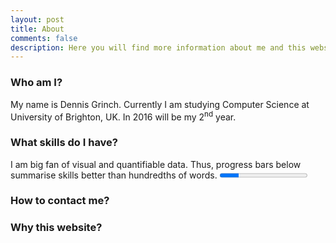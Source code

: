 ```yaml
---
layout: post
title: About
comments: false
description: Here you will find more information about me and this website.
---
```


### Who am I?

My name is Dennis Grinch. Currently I am studying Computer Science at University of Brighton, UK. In 2016 will be my 2<sup>nd</sup> year.

### What skills do I have?
I am big fan of visual and quantifiable data. Thus, progress bars below summarise skills better than hundredths of words.
<progress value="22" max="100"></progress>

### How to contact me?

### Why this website?
